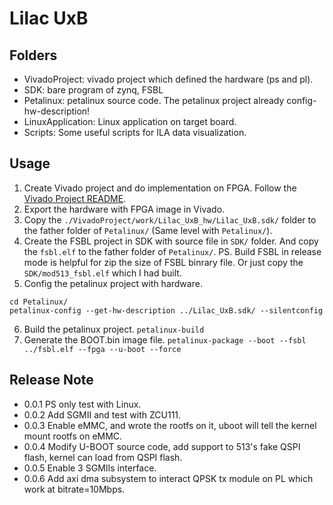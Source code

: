 # Lilac UxB

## Folders

- VivadoProject: vivado project which defined the hardware (ps and pl).
- SDK: bare program of zynq, FSBL
- Petalinux: petalinux source code. The petalinux project already config-hw-description!
- LinuxApplication: Linux application on target board.
- Scripts: Some useful scripts for ILA data visualization.

## Usage

1. Create Vivado project and do implementation on FPGA. Follow the [Vivado Project README](./VivadoProject/README.md).
2. Export the hardware with FPGA image in Vivado.
3. Copy the `./VivadoProject/work/Lilac_UxB_hw/Lilac_UxB.sdk/` folder to the father folder of `Petalinux/` (Same level with `Petalinux/`).
4. Create the FSBL project in SDK with source file in `SDK/` folder. And copy the `fsbl.elf` to the father folder of `Petalinux/`. PS. Build FSBL in release mode is helpful for zip the size of FSBL binrary file. Or just copy the `SDK/mod513_fsbl.elf` which I had built.
5. Config the petalinux project with hardware.  
  ```
  cd Petalinux/
  petalinux-config --get-hw-description ../Lilac_UxB.sdk/ --silentconfig
  ```
6. Build the petalinux project. `petalinux-build`
7. Generate the BOOT.bin image file. `petalinux-package --boot --fsbl ../fsbl.elf --fpga --u-boot --force`

## Release Note

- 0.0.1 PS only test with Linux.
- 0.0.2 Add SGMII and test with ZCU111.
- 0.0.3 Enable eMMC, and wrote the rootfs on it, uboot will tell the kernel mount rootfs on eMMC.
- 0.0.4 Modify U-BOOT source code, add support to 513's fake QSPI flash, kernel can load from QSPI flash.
- 0.0.5 Enable 3 SGMIIs interface.
- 0.0.6 Add axi dma subsystem to interact QPSK tx module on PL which work at bitrate=10Mbps.
